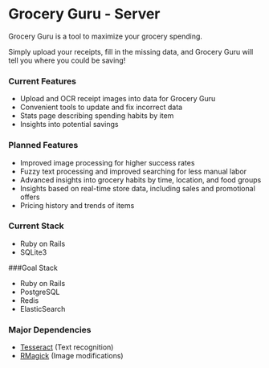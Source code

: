 # Grocery Guru - Server

Grocery Guru is a tool to maximize your grocery spending.

Simply upload your receipts, fill in the missing data, and Grocery Guru will tell you where you could be saving!

### Current Features
- Upload and OCR receipt images into data for Grocery Guru
- Convenient tools to update and fix incorrect data
- Stats page describing spending habits by item
- Insights into potential savings

### Planned Features
- Improved image processing for higher success rates
- Fuzzy text processing and improved searching for less manual labor
- Advanced insights into grocery habits by time, location, and food groups
- Insights based on real-time store data, including sales and promotional offers
- Pricing history and trends of items

### Current Stack
- Ruby on Rails
- SQLite3

###Goal Stack
- Ruby on Rails
- PostgreSQL
- Redis
- ElasticSearch

### Major Dependencies
- [Tesseract](https://github.com/tesseract-ocr/) (Text recognition)
- [RMagick](https://rmagick.github.io/) (Image modifications)